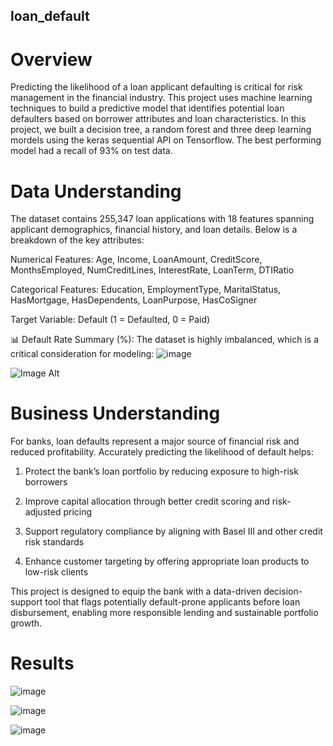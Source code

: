 ## loan_default
# Overview
Predicting the likelihood of a loan applicant defaulting is critical for risk management in the financial industry. This project uses machine learning techniques to build a predictive model that identifies potential loan defaulters based on borrower attributes and loan characteristics.
In this project, we built a decision tree, a random forest and three deep learning mordels using the keras sequential API on Tensorflow. The best performing model had a recall of 93% on test data.

# Data Understanding
The dataset contains 255,347 loan applications with 18 features spanning applicant demographics, financial history, and loan details. Below is a breakdown of the key attributes:

Numerical Features: Age, Income, LoanAmount, CreditScore, MonthsEmployed, NumCreditLines, InterestRate, LoanTerm, DTIRatio

Categorical Features: Education, EmploymentType, MaritalStatus, HasMortgage, HasDependents, LoanPurpose, HasCoSigner

Target Variable: Default (1 = Defaulted, 0 = Paid)

📊 Default Rate Summary (%):
The dataset is highly imbalanced, which is a critical consideration for modeling:
![image](https://github.com/user-attachments/assets/422aa212-89e7-4fe7-99e2-2a57438a9437)

![Image Alt](https://github.com/user-attachments/assets/422aa212-89e7-4fe7-99e2-2a57438a9437)

# Business Understanding
For banks, loan defaults represent a major source of financial risk and reduced profitability. Accurately predicting the likelihood of default helps:

1. Protect the bank’s loan portfolio by reducing exposure to high-risk borrowers

2. Improve capital allocation through better credit scoring and risk-adjusted pricing

3. Support regulatory compliance by aligning with Basel III and other credit risk standards

4. Enhance customer targeting by offering appropriate loan products to low-risk clients

This project is designed to equip the bank with a data-driven decision-support tool that flags potentially default-prone applicants before loan disbursement, enabling more responsible lending and sustainable portfolio growth.

# Results

![image](https://github.com/user-attachments/assets/921f0bb5-3e9b-4824-bea8-6011550e1959)

![image](https://github.com/user-attachments/assets/7660bb79-ac3d-44b9-aeef-28250b90d6c6)

![image](https://github.com/user-attachments/assets/abb3dd54-f912-496e-b226-1515e408afd8)





